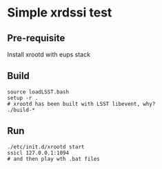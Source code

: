 # Simple xrdssi test

## Pre-requisite

Install xrootd with eups stack

## Build

```shell
source loadLSST.bash
setup -r . 
# xrootd has been built with LSST libevent, why?
./build-*
```

## Run

```
./etc/init.d/xrootd start
ssicl 127.0.0.1:1094
# and then play wth .bat files
```
